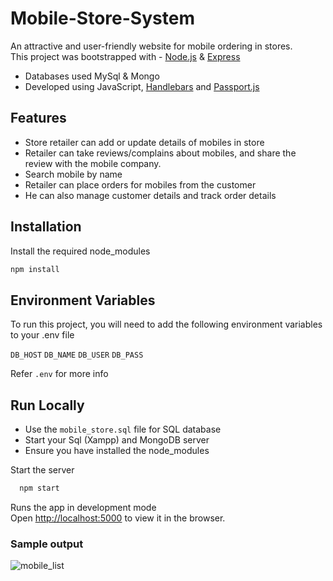 # Mobile-Store-System
An attractive and user-friendly website for mobile ordering in stores.  
This project was bootstrapped with - [Node.js](https://nodejs.org/en/docs/) & [Express](https://expressjs.com/en/guide/routing.html)

- Databases used MySql & Mongo  
- Developed using JavaScript, [Handlebars](https://handlebarsjs.com/guide/#what-is-handlebars) and [Passport.js](https://www.passportjs.org/)

## Features
* Store retailer can add or update details of mobiles in store
* Retailer can take reviews/complains about mobiles, and share the review with the mobile company.
* Search mobile by name
* Retailer can place orders for mobiles from the customer
* He can also manage customer details and track order details

## Installation

Install the required node_modules

```bash
npm install
```
    
## Environment Variables
To run this project, you will need to add the following environment variables to your .env file

`DB_HOST`
`DB_NAME`
`DB_USER`
`DB_PASS`

Refer `.env` for more info

## Run Locally


- Use the `mobile_store.sql` file for SQL database
- Start your Sql (Xampp) and MongoDB server
- Ensure you have installed the node_modules

Start the server

```bash
  npm start
```
Runs the app in development mode  
Open [http://localhost:5000]() to view it in the browser.

### Sample output
![mobile_list](https://user-images.githubusercontent.com/88207381/201148732-06d79c0f-3144-4768-88e2-71526664a84c.png)


